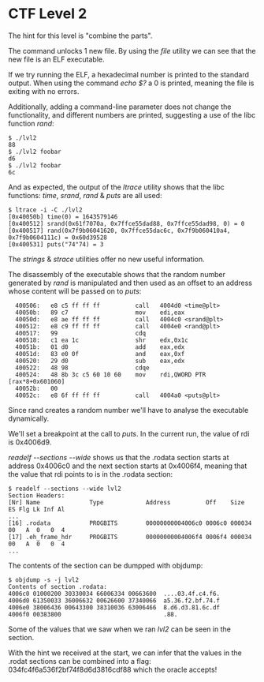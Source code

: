 # CTF Level 2
The hint for this level is "combine the parts".

The command unlocks 1 new file.
By using the _file_ utility we can see that the new file is an ELF executable.

If we try running the ELF, a hexadecimal number is printed to the standard output. When using the command _echo $?_ a 0 is printed, meaning the file is exiting with no errors.

Additionally, adding a command-line parameter does not change the functionality, and different numbers are printed, suggesting a use of the libc function _rand_:
```
$ ./lvl2
88
$ ./lvl2 foobar
d6
$ ./lvl2 foobar
6c
```

And as expected, the output of the _ltrace_ utility shows that the libc functions: _time_, _srand_, _rand_ & _puts_ are all used:
```
$ ltrace -i -C ./lvl2
[0x40050b] time(0) = 1643579146
[0x400512] srand(0x61f7070a, 0x7ffce55dad88, 0x7ffce55dad98, 0) = 0
[0x400517] rand(0x7f9b06041620, 0x7ffce55dac6c, 0x7f9b060410a4, 0x7f9b0604111c) = 0x60d39528
[0x400531] puts("74"74) = 3
```

The _strings_ & _strace_ utilities offer no new useful information.

The disassembly of the executable shows that the random number generated by _rand_ is manipulated and then used as an offset to an address whose content will be passed on to _puts_:
```
  400506:	e8 c5 ff ff ff       	call   4004d0 <time@plt>
  40050b:	89 c7                	mov    edi,eax
  40050d:	e8 ae ff ff ff       	call   4004c0 <srand@plt>
  400512:	e8 c9 ff ff ff       	call   4004e0 <rand@plt>
  400517:	99                   	cdq    
  400518:	c1 ea 1c             	shr    edx,0x1c
  40051b:	01 d0                	add    eax,edx
  40051d:	83 e0 0f             	and    eax,0xf
  400520:	29 d0                	sub    eax,edx
  400522:	48 98                	cdqe   
  400524:	48 8b 3c c5 60 10 60 	mov    rdi,QWORD PTR [rax*8+0x601060]
  40052b:	00 
  40052c:	e8 6f ff ff ff       	call   4004a0 <puts@plt>
```

Since rand creates a random number we'll have to analyse the executable dynamically.

We'll set a breakpoint at the call to _puts_.
In the current run, the value of rdi is 0x4006d9.

_readelf --sections --wide_ shows us that the .rodata section starts at address 0x4006c0 and the next section starts at 0x4006f4, meaning that the value that rdi points to is in the .rodata section:
```
$ readelf --sections --wide lvl2
Section Headers:
[Nr] Name              Type            Address          Off    Size   ES Flg Lk Inf Al
...
[16] .rodata           PROGBITS        00000000004006c0 0006c0 000034 00   A  0   0  4
[17] .eh_frame_hdr     PROGBITS        00000000004006f4 0006f4 000034 00   A  0   0  4
...
```
The contents of the section can be dumpped with objdump:
```
$ objdump -s -j lvl2
Contents of section .rodata:
4006c0 01000200 30330034 66006334 00663600  ....03.4f.c4.f6.
4006d0 61350033 36006632 00626600 37340066  a5.36.f2.bf.74.f
4006e0 38006436 00643300 38310036 63006466  8.d6.d3.81.6c.df
4006f0 00383800                             .88.
```
Some of the values that we saw when we ran _lvl2_ can be seen in the section.

With the hint we received at the start, we can infer that the values in the .rodat sections can be combined into a flag: 034fc4f6a536f2bf74f8d6d3816cdf88 which the oracle accepts!
